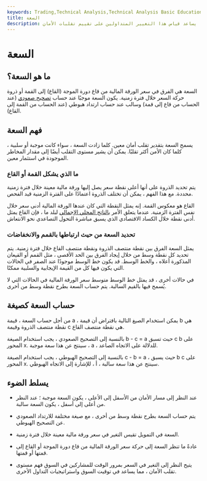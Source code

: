 ```yaml
---
keywords: Trading,Technical Analysis,Technical Analysis Basic Education
title: السعة
description: السعة هي الحركة في سعر الورقة المالية من أدنى نقطة إلى أعلى نقطة لها بمرور الوقت ؛ يساعد قياس هذا التغيير المتداولين على تقييم تقلبات الأمان.
---
```


# السعة
## ما هو السعة؟

السعة هي الفرق في سعر الورقة المالية من قاع دورة الموجة (القاع) إلى القمة أو ذروة حركة السعر خلال فترة زمنية. يكون السعة موجبًا عند حساب [تصحيح صعودي](/retracement) (عند الحساب من قاع إلى قمة) وسالب عند حساب ارتداد هبوطي (عند الحساب من القمة إلى القاع).

## فهم السعة

يسمح السعة بتقدير تقلب أمان معين. كلما زادت السعة ، سواء كانت موجبة أو سلبية ، كلما كان الأمن أكثر تقلبًا. يمكن أن يشير مستوى التقلب أيضًا إلى مقدار المخاطر الموجودة في استثمار معين.

### ما الذي يشكل القمة أو القاع

يتم تحديد الذروة على أنها أعلى نقطة سعر يصل إليها ورقة مالية معينة خلال فترة زمنية محددة. مع هذا الفهم ، يمكن أن تختلف الذروة اعتمادًا على الفترة الزمنية قيد الفحص.

القاع هو معكوس القمة. إنه يمثل النقطة التي كان عندها الورقة المالية أدنى سعر خلال نفس الفترة الزمنية. عندما يتعلق الأمر [بالناتج المحلي الإجمالي](/gdp) لبلد ما ، فإن القاع يمثل أدنى نقطة خلال الكساد الاقتصادي الذي يسبق مباشرة التحول التصاعدي نحو الانتعاش.

### تحديد السعة من حيث ارتباطها بالقمم والانخفاضات

يمثل السعة الفرق بين نقطة منتصف الذروة ونقطة منتصف القاع خلال فترة زمنية. يتم تحديد كل نقطة وسط من خلال إيجاد الفرق بين الحد الأقصى ، مثل القمم أو القيعان المذكورة أعلاه ، والخط الوسط. قد يكون خط الوسط موجودًا عند الصفر في الحالات التي يكون فيها كل من القيمة الإيجابية والسلبية ممكنًا.

في حالات أخرى ، قد يمثل خط الوسط متوسط سعر الورقة المالية في الحالات التي لا يُسمح فيها بالقيم السالبة. يتم حساب السعة بطرح نقطة وسط من أخرى.

## حساب السعة كصيغة

من أجل حساب السعة ، قيمة a ، يمكن استخدام الصيغ التالية بافتراض أن قيمة b هي نقطة منتصف الذروة وقيمة c هي نقطة منتصف القاع.

بالنسبة إلى التصحيح الصعودي ، يجب استخدام الصيغة b - c = a حيث تسبق c b على المحور x. سينتج عن هذا سعة موجبة ، a ، للدلالة على الاتجاه الصاعد.

بالنسبة إلى التصحيح الهبوطي ، يجب استخدام الصيغة c - b = a ، حيث يسبق b c على المحور x. سينتج عن هذا سعة سالبة ، أ ، للإشارة إلى الاتجاه الهبوطي.

## يسلط الضوء

- عند النظر إلى مسار الأمان من الأسفل إلى الأعلى ، يكون السعة موجبة ؛ عند النظر من أعلى إلى أسفل ، يكون السعة سالبة.

- يتم حساب السعة بطرح نقطة وسط من أخرى ، مع صيغة مختلفة للارتداد الصعودي عن التصحيح الهبوطي.

- السعة في التمويل تقيس التغير في سعر ورقة مالية معينة خلال فترة زمنية.

- عادةً ما تنظر السعة إلى حركة سعر الورقة المالية من قاع دورة الموجة أو القاع إلى قمتها أو قمتها.

- يتيح النظر إلى التغير في السعر بمرور الوقت للمشاركين في السوق فهم مستوى تقلب الأمان ، مما يساعد في توقيت السوق واستراتيجيات التداول الأخرى.

